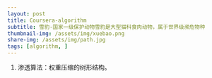 ```yaml
---
layout: post
title: Coursera-algorithm
subtitle: 雪豹-国家一级保护动物雪豹是大型猫科食肉动物，属于世界级濒危物种
thumbnail-img: /assets/img/xuebao.png
share-img: /assets/img/path.jpg
tags: [algorithm, ]
---
```


1. 渗透算法：权重压缩的树形结构。
